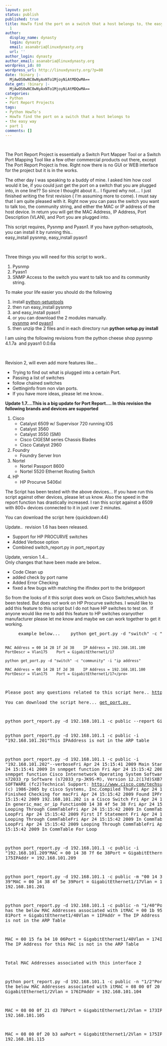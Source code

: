 ```yaml
---
layout: post
status: publish
published: true
title: HowTo find the port on a switch that a host belongs to, the easy way, part
  1
author:
  display_name: dynasty
  login: dynasty
  email: asanabria@linuxdynasty.org
  url: ''
author_login: dynasty
author_email: asanabria@linuxdynasty.org
wordpress_id: 80
wordpress_url: http://linuxdynasty.org/?p=80
date: !binary |-
  MjAwOS0wNC0wNyAxNTo1MjoyNiAtMDQwMA==
date_gmt: !binary |-
  MjAwOS0wNC0wNyAxNTo1MjoyNiAtMDQwMA==
categories:
- Python
- Port Report Projects
tags:
- Python HowTo's
- HowTo find the port on a switch that a host belongs to
- the easy way
- part 1
comments: []
---
```

<p>&nbsp;</p>
<p>The Port Report Project is essentially a Switch Port Mapper Tool or a Switch Port Mapping Tool like a few other commercial products out there, except The Port Report Project is free. Right now there is no GUI or WEB interface for the project but it is in the works.</p>
<p>The other day I was speaking to a buddy of mine. I asked him how cool would it be, if you could just get the port on a switch that you are plugged into, in one line?? So since I thought about it... I figured why not.... I just finished writing the first revision ( I'm assuming more to come). I must say that I am quite pleased with it. Right now you can pass the switch you want to talk too, the community string, and either the MAC or IP address of the host device. In return you will get the MAC Address, IP Address, Port Description (VLAN), and Port you are plugged into.</p>
<p>This script requires, Pysnmp and Pyasn1. If you have python-setuptools, you can install it by running this..<br />
easy_install pysnmp, easy_install pyasn1</p>
<p>&nbsp;</p>
<p>Three things you will need for this script to work..</p>
<ol>
<li>Pysnmp</li>
<li>Pyasn1</li>
<li>SNMP Access to the switch you want to talk too and its community string.</li>
</ol>
<div>To make your life easier you should do the following</div>
<ol>
<li>install <a title="title" href="http://pypi.python.org/pypi/setuptools">python-setuptools<br />
</a></li>
<li>then run easy_install pysnmp</li>
<li>and easy_install pyasn1</li>
<li>or you can download the 2 modules manually.<br />
<a title="title" href="http://voxel.dl.sourceforge.net/sourceforge/pysnmp/pysnmp-4.1.10a.tar.gz">pysnmp</a> and <a title="title" href="http://voxel.dl.sourceforge.net/sourceforge/pyasn1/pyasn1-0.0.8a.tar.gz">pyasn1</a></li>
<li>then unzip the 2 files and in each directory run <strong>python setup.py install</strong></li>
</ol>
<p>I am using the following revisions from the python cheese shop pysnmp 4.1.7a  and pyasn1 0.0.6a</p>
<p>&nbsp;</p>
<p>Revision 2, will even add more features like...</p>
<ul>
<li>Trying to find out what is plugged into a certain Port.</li>
<li>Passing a list of switches</li>
<li>follow chained switches</li>
<li>Gettinginfo from non vlan ports.</li>
<li>If you have more ideas, please let me know..</li>
</ul>
<p><strong><span class="attention">Update 1.7....This is a big update for Port Report.... In this revision the following brands and devices are supported</span></strong></p>
<ol>
<li>Cisco
<ul>
<li>Catalyst 6509 w/ Supervisor 720 running IOS</li>
<li>Catalyst 3560</li>
<li>Catalyst 3550 (SMI)</li>
<li>Cisco CIGESM series Chassis Blades</li>
<li>Cisco Catalyst 2960</li>
</ul>
</li>
<li>Foundry
<ul>
<li>Foundry Server Iron</li>
</ul>
</li>
<li>Nortel
<ul>
<li>Nortel Passport 8600</li>
<li>Nortel 5520 Ethernet Routing Switch</li>
</ul>
</li>
<li>HP
<ul>
<li>HP Procurve 5406xl</li>
</ul>
</li>
</ol>
<p>The Script has been tested with the above devices... If you have run this script against other devices, please let us know. Also the speed in the report function has drastically increased. I ran this script against a 6509 with 800+ devices connected to it in just over 2 minutes.</p>
<div>You can download the script here {quickdown:44}</div>
<p>Update..  revision 1.6 has been released.</p>
<ul>
<li>Support for HP PROCURVE switches</li>
<li>Added Verbose option</li>
<li>Combined switch_report.py in port_report.py</li>
</ul>
<p>Update, version 1.4...<br />
Only changes that have been made are below..</p>
<ul>
<li>Code Clean up</li>
<li>added check by port name</li>
<li>Added Error Checking</li>
<li>fixed a few bugs with matching the ifIndex port to the bridgeport</li>
</ul>
<p>So from the looks of it this script does work on Cisco Switches,which has been tested. But does not work on HP Procurve switches. I would like to add this feature to this script but I do not have HP switches to test on.  If anyone would like me to add this feature to HP switches oranyother manufacturer please let me know and maybe we can work together to get it working.</p>
<pre>     example below...    python get_port.py -d "switch" -c "community" -m "mac address"

    MAC Address = 00 14 28 1f 2d 38    IP Address = 192.168.101.100    PortDescr = Vlan175    Port = GigabitEthernet1/17

    python get_port.py -d "switch" -c "community" -i "ip address"

    MAC Address = 00 14 28 1f 2d 38    IP Address = 192.168.101.100    PortDescr = Vlan175    Port = GigabitEthernet1/17</pre>
<p>Please post any questions related to this script here.. <a href="forums/Scripting/scripting/port_report">http://www.linuxdynasty.org/forums/Scripting/scripting/port_report</a><br />
You can download the script here... <a title="title" href="Port-Report-Project/">get_port.py </a></p>
<pre>python port_report.py -d 192.168.101.1 -c public --report GigabitEthernet1/11,00 21 5a 80 0b a6,192.168.101.23,vlan51,up,up,fullDuplex,1gbps,GigabitEthernet1/12,00 12 79 83 3b f3,192.168.101.24,vlan51,up,up,fullDuplex,1gbps,

python port_report.py -d 192.168.101.1 -c public -i "192.168.101.201"This IPAddress is not in the ARP table

python port_report.py -d 192.168.101.1 -c public -i "192.168.101.202"--verboseFri Apr 24 15:15:41 2009  Main StartedFri Apr 24 15:15:41 2009  In snmpget function Fri Apr 24 15:15:42 2009  Out of snmpget function Cisco Internetwork Operating System Software IOS (tm) s72033_rp Software (s72033_rp-JK9S-M), Version 12.2(17d)SXB7, RELEASE SOFTWARE (fc2)Technical Support: http://www.cisco.com/techsupportCopyright (c) 1986-2005 by cisco Systems, Inc.Compiled ThuFri Apr 24 15:15:42 2009  Finished Checking for macFri Apr 24 15:15:42 2009  Found IPFri Apr 24 15:15:42 2009  192.168.101.202 is a Cisco Switch Fri Apr 24 15:15:42 2009  In generic_mac_or_ip Function00 14 38 4f 5e 38 Fri Apr 24 15:15:42 2009  Looping Through CommTableFri Apr 24 15:15:42 2009  In CommTable For LoopFri Apr 24 15:15:42 2009  First If Statement Fri Apr 24 15:15:42 2009  Looping Through CommTableFri Apr 24 15:15:42 2009  In CommTable For LoopFri Apr 24 15:15:42 2009  Looping Through CommTableFri Apr 24 15:15:42 2009  In CommTable For Loop

python port_report.py -d 192.168.101.1 -c public -i "192.168.101.209"MAC  = 00 14 38 7f 6e 38Port = GigabitEthernet1/17Vlan = 175IPAddr = 192.168.101.209

python port_report.py -d 192.168.101.1 -c public -m "00 14 38 4f 5e 39"MAC  = 00 14 38 4f 5e 39Port = GigabitEthernet1/17Vlan = 175IPAddr = 192.168.101.201

python port_report.py -d 192.168.101.1 -c public -n "1/40"Port 1/40 has the below MAC Addresses associated with itMAC  = 00 1b 95 97 3c 81Port = GigabitEthernet1/40Vlan = 1IPAddr = The IP Address for this MAC is not in the ARP Table

MAC  = 00 15 fa b4 10 06Port = GigabitEthernet1/40Vlan = 174IPAddr = The IP Address for this MAC is not in the ARP Table

Total MAC Addresses associated with this interface 2

python port_report.py -d 192.168.101.1 -c public -n "1/2"Port 1/2 has the below MAC Addresses associated with itMAC  = 08 00 0f 20 b3 aaPort = GigabitEthernet1/2Vlan = 176IPAddr = 192.168.101.104

MAC  = 08 00 0f 21 d3 78Port = GigabitEthernet1/2Vlan = 173IPAddr = 192.168.101.105

MAC  = 08 00 0f 20 b3 aaPort = GigabitEthernet1/2Vlan = 175IPAddr = 192.168.101.115</pre>
